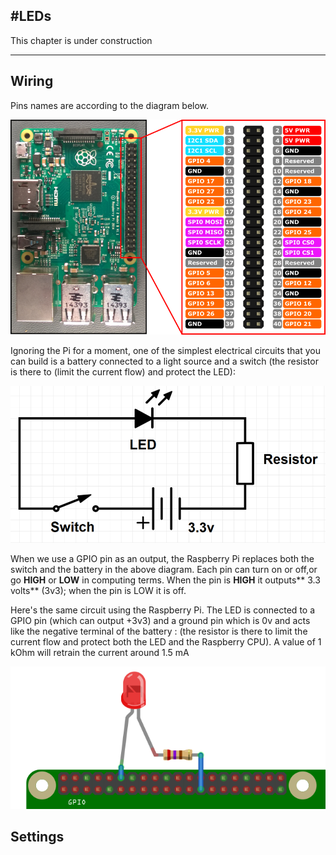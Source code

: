 #LEDs
---

This chapter is under construction

---
## Wiring

Pins names are according to the diagram below.

![](RP2_Pinout.png)

Ignoring the Pi for a moment, one of the simplest electrical circuits that you can build is a battery connected to a light source and a switch (the resistor is there to (limit the current flow) and protect the LED):

![](simple-circuit.png)

When we use a GPIO pin as an output, the Raspberry Pi replaces both the switch and the battery in the above diagram. Each pin can turn on or off,or go **HIGH** or **LOW** in computing terms. When the pin is **HIGH** it outputs** 3.3 volts** (3v3); when the pin is LOW it is off.

Here's the same circuit using the Raspberry Pi. The LED is connected to a GPIO pin (which can output +3v3) and a ground pin which is 0v and acts like the negative terminal of the battery :
 (the resistor is there to limit the current flow and protect both the LED and the Raspberry CPU). A value of 1 kOhm will retrain the current around 1.5 mA

![](gpio-led-pi2.png)
 
## Settings